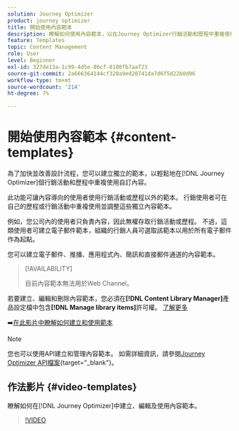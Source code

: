 ```yaml
---
solution: Journey Optimizer
product: journey optimizer
title: 開始使用內容範本
description: 瞭解如何使用內容範本，以在Journey Optimizer行銷活動和歷程中重複使用內容
feature: Templates
topic: Content Management
role: User
level: Beginner
exl-id: 327de13a-1c99-4d5e-86cf-8180fb7aaf23
source-git-commit: 2a666364144cf320a9ed20741da7d6f5d22b0d96
workflow-type: tm+mt
source-wordcount: '214'
ht-degree: 7%

---
```



# 開始使用內容範本 {#content-templates}

為了加快並改善設計流程，您可以建立獨立的範本，以輕鬆地在[!DNL Journey Optimizer]個行銷活動和歷程中重複使用自訂內容。

此功能可讓內容導向的使用者使用行銷活動或歷程以外的範本。 行銷使用者可在自己的歷程或行銷活動中重複使用並調整這些獨立內容範本。

<!--![](../rn/assets/do-not-localize/content-template.gif)-->

例如，您公司內的使用者只負責內容，因此無權存取行銷活動或歷程。 不過，這類使用者可建立電子郵件範本，組織的行銷人員可選取該範本以用於所有電子郵件作為起點。

您可以建立電子郵件、推播、應用程式內、簡訊和直接郵件通道的內容範本。

>[!AVAILABILITY]
>
>目前內容範本無法用於Web Channel。

若要建立、編輯和刪除內容範本，您必須在&#x200B;**[!DNL Content Library Manager]**&#x200B;產品設定檔中包含&#x200B;**[!DNL Manage library items]**&#x200B;許可權。 [了解更多](../administration/ootb-product-profiles.md#content-library-manager)

➡️[在此影片中瞭解如何建立和使用範本](#video-templates)

>[!NOTE]
>
>您也可以使用API建立和管理內容範本。 如需詳細資訊，請參閱[Journey Optimizer API檔案](https://developer.adobe.com/journey-optimizer-apis/references/content/){target="_blank"}。

## 作法影片 {#video-templates}

瞭解如何在[!DNL Journey Optimizer]中建立、編輯及使用內容範本。

>[!VIDEO](https://video.tv.adobe.com/v/3413743/?quality=12)
